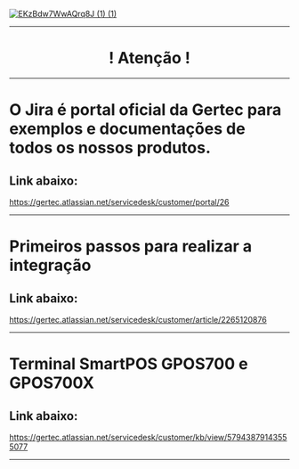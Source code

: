 [![EKzBdw7WwAQrq8J (1) (1)](https://github.com/gertecdeveloper/GBot/assets/60237221/a22d4737-43c9-4721-8acf-ca5fff58322f)](https://www.gertec.com.br/)

----------------------------------------------------------------------

 <h1 align="center">                        ! Atenção !</h1>            
 
  ----------------------------------------------------------------------

 # O Jira é portal oficial da Gertec para exemplos e documentações de todos os nossos produtos. 
 
<h2 align="left"> Link abaixo: </h2> 
 
 https://gertec.atlassian.net/servicedesk/customer/portal/26
 
 ----------------------------------------------------------------------

# Primeiros passos para realizar a integração
<h2 align="left"> Link abaixo: </h2> 

https://gertec.atlassian.net/servicedesk/customer/article/2265120876

------------------------------------------------------------------------
# Terminal SmartPOS GPOS700 e GPOS700X
<h2 align="left"> Link abaixo: </h2> 

https://gertec.atlassian.net/servicedesk/customer/kb/view/57943879143555077


------------------------------------------------------------------------
